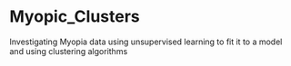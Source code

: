 # Myopic_Clusters
Investigating Myopia data using unsupervised learning to fit it to a model and using clustering algorithms
